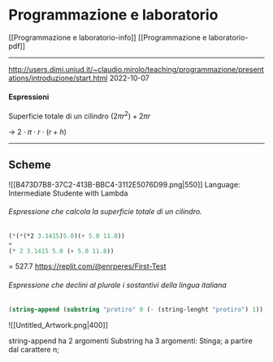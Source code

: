 # Programmazione e laboratorio

[[Programmazione e laboratorio-info]]
[[Programmazione e laboratorio-pdf]]


---

http://users.dimi.uniud.it/~claudio.mirolo/teaching/programmazione/presentations/introduzione/start.html
2022-10-07
#### Espressioni
Superficie totale di un cilindro 
$(2 \pi r^2) + 2\pi r$

-> $2 \cdot \pi \cdot r \cdot (r+h)$ 

---
## Scheme
![[B473D7B8-37C2-413B-BBC4-3112E5076D99.png|550]]
Language: Intermediate Studente with Lambda 

###### Espressione che calcola la superficie totale di un cilindro. 
```scheme
(*(*(*2 3.1415)5.0)(+ 5.0 11.8))
=
(* 2 3.1415 5.0 (+ 5.0 11.8))
```
= 527.7
https://replit.com/@enrperes/First-Test


###### Espressione che declini al plurale i sostantivi della lingua italiana

```scheme
(string-append (substring "protiro" 0 (- (string-lenght "protiro") 1)) "i")
```

![[Untitled_Artwork.png|400]]

string-append ha 2 argomenti
Substring ha 3 argomenti: Stinga; a partire dal carattere n; 

